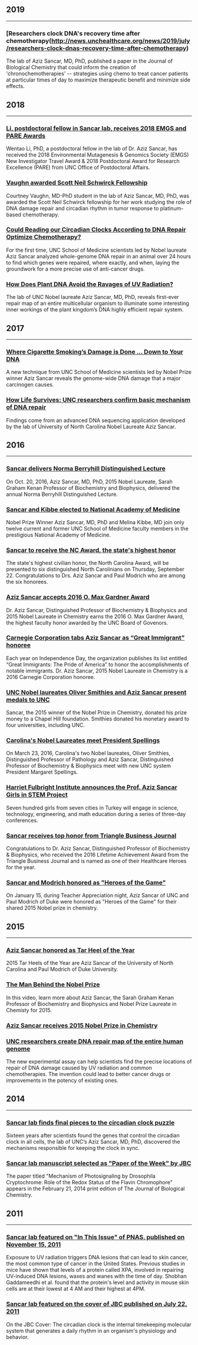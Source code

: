

## 2019

----------

### [Researchers clock DNA's recovery time after chemotherapy(http://news.unchealthcare.org/news/2019/july/researchers-clock-dnas-recovery-time-after-chemotherapy)
The lab of Aziz Sancar, MD, PhD, published a paper in the Journal of Biological Chemistry that could inform the creation of 'chronochemotherapies' -- strategies using chemo to treat cancer patients at particular times of day to maximize therapeutic benefit and minimize side effects.


## 2018


----------

### [Li, postdoctoral fellow in Sancar lab, receives 2018 EMGS and PARE Awards](http://news.unchealthcare.org/som-vital-signs/2018/nov-9/wentao-li-phd-postdoctoral-fellow-in-sancar-lab-receives-2018-emgs-and-pare-awards?utm_source=vs-email&utm_medium=email&utm_campaign=45)
Wentao Li, PhD, a postdoctoral fellow in the lab of Dr. Aziz Sancar, has received the 2018 Environmental Mutagenesis & Genomics Society (EMGS) New Investigator Travel Award & 2018 Postdoctoral Award for Research Excellence (PARE) from UNC Office of Postdoctoral Affairs.

### [Vaughn awarded Scott Neil Schwirck Fellowship](http://news.unchealthcare.org/som-vital-signs/2018/nov-1/courtney-vaughn-scott-neil-schwirck-fellowship-award-winner?utm_source=vs-email&utm_medium=email&utm_campaign=44)
Courtney Vaughn, MD-PhD student in the lab of Aziz Sancar, MD, PhD, was awarded the Scott Neil Schwirck fellowship for her work studying the role of DNA damage repair and circadian rhythm in tumor response to platinum-based chemotherapy.

### [Could Reading our Circadian Clocks According to DNA Repair Optimize Chemotherapy?](http://news.unchealthcare.org/news/2018/may/could-reading-our-circadian-clocks-according-to-dna-repair-optimize-chemotherapy)
For the first time, UNC School of Medicine scientists led by Nobel laureate Aziz Sancar analyzed whole-genome DNA repair in an animal over 24 hours to find which genes were repaired, where exactly, and when, laying the groundwork for a more precise use of anti-cancer drugs.

### [How Does Plant DNA Avoid the Ravages of UV Radiation?](http://news.unchealthcare.org/news/2018/april/how-does-plant-dna-avoid-the-ravages-of-uv-radiation)
The lab of UNC Nobel laureate Aziz Sancar, MD, PhD, reveals first-ever repair map of an entire multicellular organism to illuminate some interesting inner workings of the plant kingdom’s DNA highly efficient repair system.


## 2017


----------


### [Where Cigarette Smoking’s Damage is Done ... Down to Your DNA](https://www.med.unc.edu/biochem/news/where-cigarette-smokings-damage-is-done-down-to-your-dna)
A new technique from UNC School of Medicine scientists led by Nobel Prize winner Aziz Sancar reveals the genome-wide DNA damage that a major carcinogen causes.

### [How Life Survives: UNC researchers confirm basic mechanism of DNA repair](https://www.med.unc.edu/biochem/news/how-life-survives-unc-researchers-confirm-basic-mechanism-of-dna-repair)
Findings come from an advanced DNA sequencing application developed by the lab of University of North Carolina Nobel Laureate Aziz Sancar.

## 2016


----------


### [Sancar delivers Norma Berryhill Distinguished Lecture](https://www.med.unc.edu/biochem/news/sancar-delivers-norma-berryhill-distinguished-lecture)
On Oct. 20, 2016, Aziz Sancar, MD, PhD, 2015 Nobel Laureate, Sarah Graham Kenan Professor of Biochemistry and Biophysics, delivered the annual Norma Berryhill Distinguished Lecture.

### [Sancar and Kibbe elected to National Academy of Medicine](https://www.med.unc.edu/biochem/news/sancar-and-kibbe-elected-to-national-academy-of-medicine)
Nobel Prize Winner Aziz Sancar, MD, PhD and Melina Kibbe, MD join only twelve current and former UNC School of Medicine faculty members in the prestigious National Academy of Medicine.
### [Sancar to receive the NC Award, the state's highest honor](https://www.med.unc.edu/biochem/news/sancar-to-receive-the-nc-award-the-states-highest-honor)
The state's highest civilian honor, the North Carolina Award, will be presented to six distinguished North Carolinians on Thursday, September 22. Congratulations to Drs. Aziz Sancar and Paul Modrich who are among the six honorees.

### [Aziz Sancar accepts 2016 O. Max Gardner Award](https://www.med.unc.edu/biochem/news/aziz-sancar-accepts-2016-o-max-gardner-award)
Dr. Aziz Sancar, Distinguished Professor of Biochemistry & Biophysics and 2015 Nobel Laureate in Chemistry earns the 2016 O. Max Gardner Award, the highest faculty honor awarded by the UNC Board of Govenors.
### [Carnegie Corporation tabs Aziz Sancar as “Great Immigrant” honoree](https://www.med.unc.edu/biochem/news/carnegie-corporation-tabs-aziz-sancar-as-2016-great-immigrant-honoree)
Each year on Independence Day, the organization publishes its list entitled “Great Immigrants: The Pride of America” to honor the accomplishments of notable immigrants. Dr. Aziz Sancar, 2015 Nobel Laureate in Chemistry is a 2016 Carnegie Corporation honoree.
### [UNC Nobel laureates Oliver Smithies and Aziz Sancar present medals to UNC](https://www.med.unc.edu/biochem/news/unc-nobel-laureates-oliver-smithies-and-aziz-sancar-present-medals-to-unc)
Sancar, the 2015 winner of the Nobel Prize in Chemistry, donated his prize money to a Chapel Hill foundation. Smithies donated his monetary award to four universities, including UNC.
### [Carolina's Nobel Laureates meet President Spellings](https://www.med.unc.edu/biochem/news/carolinas-nobel-laureates-meet-president-spellings)
On March 23, 2016, Carolina's two Nobel laureates, Oliver Smithies, Distinguished Professor of Pathology and Aziz Sancar, Distinguished Professor of Biochemistry & Biophysics meet with new UNC system President Margaret Spellings.
### [Harriet Fulbright Institute announces the Prof. Aziz Sancar Girls in STEM Project](https://www.med.unc.edu/biochem/news/harriet-fulbright-institute-announces-the-prof-aziz-sancar-girls-in-stem-project)
Seven hundred girls from seven cities in Turkey will engage in science, technology, engineering, and math education during a series of three-day conferences.
### [Sancar receives top honor from Triangle Business Journal](https://www.med.unc.edu/biochem/news/sancar-receives-top-honor-from-triangle-business-journal)
Congratulations to Dr. Aziz Sancar, Distinguished Professor of Biochemistry & Biophysics, who received the 2016 Lifetime Achievement Award from the Triangle Business Journal and is named as one of their Healthcare Heroes for the year.
### [Sancar and Modrich honored as "Heroes of the Game"](https://www.med.unc.edu/biochem/news/sancar-and-modrich-are-heroes-of-the-game)
On January 15, during Teacher Appreciation night, Aziz Sancar of UNC and Paul Modrich of Duke were honored as "Heroes of the Game" for their shared 2015 Nobel prize in chemistry.

## 2015


----------


### [Aziz Sancar honored as Tar Heel of the Year](https://www.med.unc.edu/biochem/news/aziz-sancar-honored-as-tar-heel-of-the-year)
2015 Tar Heels of the Year are Aziz Sancar of the University of North Carolina and Paul Modrich of Duke University.
### [The Man Behind the Nobel Prize](https://www.med.unc.edu/biochem/news/the-man-behind-the-nobel-prize)
In this video, learn more about Aziz Sancar, the Sarah Graham Kenan Professor of Biochemistry and Biophysics and Nobel Prize Laureate in Chemisty for 2015.
### [Aziz Sancar receives 2015 Nobel Prize in Chemistry](https://www.med.unc.edu/biochem/news/aziz-sancar-receives-2015-nobel-prize-in-chemistry)
### [UNC researchers create DNA repair map of the entire human genome](https://www.med.unc.edu/biochem/news/unc-researchers-create-dna-repair-map-of-the-entire-human-genome)
The new experimental assay can help scientists find the precise locations of repair of DNA damage caused by UV radiation and common chemotherapies. The invention could lead to better cancer drugs or improvements in the potency of existing ones.

## 2014


----------


### [Sancar lab finds final pieces to the circadian clock puzzle](https://www.med.unc.edu/biochem/news/sancar-lab-circadian-clock-puzzle)
Sixteen years after scientists found the genes that control the circadian clock in all cells, the lab of UNC’s Aziz Sancar, MD, PhD, discovered the mechanisms responsible for keeping the clock in sync.
### [Sancar lab manuscript selected as "Paper of the Week" by JBC](https://www.med.unc.edu/biochem/news/sancar-manuscript-selected-paper-of-the-week-by-jbc)
The paper titled "Mechanism of Photosignaling by Drosophila Cryptochrome: Role of the Redox Status of the Flavin Chromophore" appears in the February 21, 2014 print edition of The Journal of Biological Chemistry.

## 2011


----------


### [Sancar lab featured on "In This Issue" of PNAS, published on November 15, 2011](https://www.med.unc.edu/biochem/news/2011/sancar-lab-featured-on-in-this-issue-of-pnas-published-on-november-15-2011)
Exposure to UV radiation triggers DNA lesions that can lead to skin cancer, the most common type of cancer in the United States. Previous studies in mice have shown that levels of a protein called XPA, involved in repairing UV-induced DNA lesions, waxes and wanes with the time of day. Shobhan Gaddameedhi et al. found that the protein's level and activity in mouse skin cells are at their lowest at 4 AM and their highest at 4PM.
### [Sancar lab featured on the cover of JBC published on July 22, 2011](https://www.med.unc.edu/biochem/news/2011/sancar--july-22-2011-cover-of-jbc)
On the JBC Cover: The circadian clock is the internal timekeeping molecular system that generates a daily rhythm in an organism's physiology and behavior.
